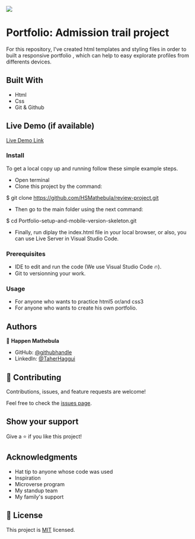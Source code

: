 ![](https://img.shields.io/badge/Microverse-blueviolet)

# Portfolio: Admission trail project

For this repository, I've created html templates and styling files in order to built a responsive portfolio ,  which can help to easy explorate  profiles from differents devices.

## Built With

- Html
- Css
- Git & Github

## Live Demo (if available)

[Live Demo Link](https://github.com/HSMathebula/review-project.git)

### Install

To get a local copy up and running follow these simple example steps.
- Open terminal
- Clone this project by the command: 

$ git clone https://github.com/HSMathebula/review-project.git

- Then go to the main folder using the next command:

$ cd Portfolio-setup-and-mobile-version-skeleton.git

- Finally, run diplay the index.html file in your local browser, or also, you can use Live Server in Visual Studio Code.

### Prerequisites

- IDE to edit and run the code (We use Visual Studio Code 🔥).
- Git to versionning your work.

### Usage

- For anyone who wants to practice html5 or/and css3
- For anyone who wants to create his own portfolio.

## Authors

👤 **Happen Mathebula**

- GitHub: [@githubhandle](https://github.com/HSMathebula)
- LinkedIn: [@TaherHaggui](https://www.linkedin.com/in/happen-mathebula-4b0438115/)

## 🤝 Contributing

Contributions, issues, and feature requests are welcome!

Feel free to check the [issues page](../../issues/).

## Show your support

Give a ⭐️ if you like this project!

## Acknowledgments

- Hat tip to anyone whose code was used
- Inspiration
- Microverse program
- My standup team
- My family's support

## 📝 License

This project is [MIT](MIT.md) licensed.
